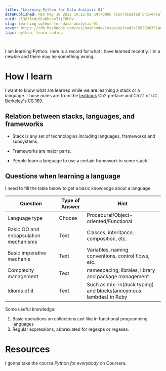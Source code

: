 ```yaml
---
title: "Learning Python for Data Analysis 01"
datePublished: Mon May 16 2022 14:15:02 GMT+0000 (Coordinated Universal Time)
cuid: cl38t5tdu01ohhcnv7ij70h0v
slug: learning-python-for-data-analysis-01
cover: https://cdn.hashnode.com/res/hashnode/image/upload/v1652888351443/mW4fWfNj6.png
tags: python, learn-coding

---
```


I am learning Python. Here is a record for what I have learned recently. I'm a newbie and there may be something wrong.

# How I learn

I want to know what are learned while we are learning a stack or a language. Those notes are from the [textbook](http://www.saasbook.info/about) Ch2 preface and Ch2.1 of UC Berkeley's CS 169.
## Relation between stacks, languages, and frameworks

- Stack is any set of technologies including languages, frameworks and subsystems. 

- Frameworks are major parts. 

- People learn a language to use a certain framework in some stack. 


## Questions when learning a language


I need to fill the table below to get a basic knowledge about a language.

|Question|Type of Answer|Hint|
|-|-|-|
|Language type|Choose|Procedural/Object-oriented/Functional|
|Basic OO and encapsulation mechanisms|Text|Classes, interitance, composition, etc.|
|Basic imperative mechanis|Text|Variables, naming conventions, control flows, etc.|
|Complexity management|Text| namespacing, libraies, library and package management|
|Idioms of it|Text|Such as mix-in(duck typing) and blocks(annoymous lambdas) in Ruby|

Some useful knowledge:
1. Basic operations on collections just like in functional programming languages
2. Regular expressions, abbrexiated for regexps or regexes.

# Resources

I gonna take the course *Python for everybody* on Coursera.